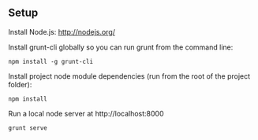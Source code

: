 ## Setup

Install Node.js: http://nodejs.org/

Install grunt-cli globally so you can run grunt from the command line:

    npm install -g grunt-cli

Install project node module dependencies (run from the root of the project folder):

    npm install

Run a local node server at http://localhost:8000

    grunt serve
